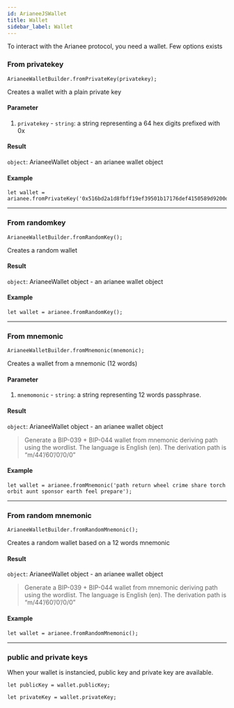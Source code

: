 ```yaml
---
id: ArianeeJSWallet
title: Wallet
sidebar_label: Wallet
---
```


To interact with the Arianee protocol, you need a wallet. Few options exists


### From privatekey
```
ArianeeWalletBuilder.fromPrivateKey(privatekey);
``` 

Creates a wallet with a plain private key

#### Parameter
1. `privatekey` - `string`:  a string representing a 64 hex digits prefixed with 0x 

#### Result
`object`: ArianeeWallet object - an arianee wallet object

#### Example
```
let wallet = arianee.fromPrivateKey('0x516bd2a1d8fbff19ef39501b17176def4150589d9200df1f34e6d91f57f5f40b');
``` 

***

### From randomkey
```
ArianeeWalletBuilder.fromRandomKey();
``` 

Creates a random wallet 

#### Result
`object`: ArianeeWallet object - an arianee wallet object

#### Example
```
let wallet = arianee.fromRandomKey();
``` 

***


### From mnemonic 


```
ArianeeWalletBuilder.fromMnemonic(mnemonic);
``` 

Creates a wallet from a mnemonic (12 words)

#### Parameter
1. `mnemomonic` - `string`:  a string representing 12 words passphrase. 




#### Result
`object`: ArianeeWallet object - an arianee wallet object

>Generate a BIP-039 + BIP-044 wallet from mnemonic deriving path using the wordlist. The language is English (en). The derivation path is “m/44’/60’/0’/0/0”


#### Example
```
let wallet = arianee.fromMnemonic('path return wheel crime share torch orbit aunt sponsor earth feel prepare');
``` 



***



### From random mnemonic 
```
ArianeeWalletBuilder.fromRandomMnemonic();
``` 

Creates a random wallet based on a 12 words mnemonic 

#### Result
`object`: ArianeeWallet object - an arianee wallet object

>Generate a BIP-039 + BIP-044 wallet from mnemonic deriving path using the wordlist. The language is English (en). The derivation path is “m/44’/60’/0’/0/0”

#### Example
```
let wallet = arianee.fromRandomMnemonic();
``` 
***

### public and private keys

When your wallet is instancied, public key and private key are available.


```
let publicKey = wallet.publicKey;
```

```
let privateKey = wallet.privateKey;
```

